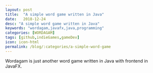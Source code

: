 ```yaml
---
layout: post
title:  "A simple word game written in Java"
date:   2018-12-24
desc: "A simple word game written in Java"
keywords: "wordagam,javafx,java,programming"
categories: [WORDAGAM]
tags: [github,indieGames,gameDev]
icon: icon-html
permalink: /blog/:categories/a-simple-word-game
---
```


Wordagam is just another word game written in Java with frontend in JavaFX.
